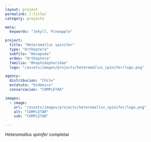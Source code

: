 ```yaml
---
layout: project
permalink: /:title/
category: projects

meta:
  keywords: "Jekyll, Pineapple"

project:
  title: "Heteromallus spinifer"
  type: "Orthoptera"
  subfilo: "Hexapoda"
  orden: "Orthoptera"
  familia: "Rhaphidophoridae"
  logo: "/assets/images/projects/heteromallus_spinifer/logo.png"

agency:
  distribucion: "Chile"
  estatuto: "Endémico"
  conservacion: "COMPLETAR"

images:
  - image:
    url: "/assets/images/projects/heteromallus_spinifer/logo.png"
    alt: "COMPLETAR"
    sub: "COMPLETAR"
  
---
```

<p><i>Heteromallus spinifer</i> completar </p>
